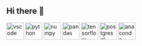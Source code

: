 ## Hi there 👋

<!--
**eugenematthewcheong/eugenematthewcheong** is a ✨ _special_ ✨ repository because its `README.md` (this file) appears on your GitHub profile.

Here are some ideas to get you started:

- 🔭 I’m currently working on ...
- 🌱 I’m currently learning ...
- 👯 I’m looking to collaborate on ...
- 🤔 I’m looking for help with ...
- 💬 Ask me about ...
- 📫 How to reach me: ...
- 😄 Pronouns: ...
- ⚡ Fun fact: ...
-->


<img src="https://cdn.jsdelivr.net/gh/devicons/devicon@latest/icons/vscode/vscode-original-wordmark.svg" alt="vscode" width="45" height="45"/>
<img src="https://cdn.jsdelivr.net/gh/devicons/devicon@latest/icons/python/python-original-wordmark.svg" alt="python" width="45" height="45"/>
<img src="https://cdn.jsdelivr.net/gh/devicons/devicon@latest/icons/numpy/numpy-original-wordmark.svg" alt="numpy" width="45" height="45"/>
<img src="https://cdn.jsdelivr.net/gh/devicons/devicon@latest/icons/pandas/pandas-original-wordmark.svg" alt="pandas" width="45" height="45"/>
<img src="https://cdn.jsdelivr.net/gh/devicons/devicon@latest/icons/tensorflow/tensorflow-original-wordmark.svg" alt="tensorflow" width="45" height="45"/>
<img src="https://cdn.jsdelivr.net/gh/devicons/devicon@latest/icons/postgresql/postgresql-original-wordmark.svg" alt="postgresql" width="45" height="45"/>
<img src="https://cdn.jsdelivr.net/gh/devicons/devicon@latest/icons/anaconda/anaconda-original-wordmark.svg" alt="anaconda" width="45" height="45"/>
          
          
          
           
          
          

